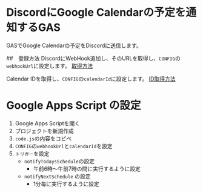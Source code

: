 # DiscordにGoogle Calendarの予定を通知するGAS

GASでGoogle Calendarの予定をDiscordに送信します。

##　登録方法
DiscordにWebHook追加し、そのURLを取得し、`CONFIG`の`webhookUrl`に設定します。
[取得方法](https://zenn.dev/lambta/articles/5edbda4ccb1ec6)

Calendar IDを取得し、`CONFIG`の`calendarId`に設定します。
[ID取得方法](https://qiita.com/mikeneko_t98/items/60e264941492d0b44fe5)

# Google Apps Script の設定

1. Google Apps Scriptを開く
2. プロジェクトを新規作成
3. `code.js`の内容をコピペ
4. `CONFIG`の`webhookUrl`と`calendarId`を設定
5. `トリガー`を設定
   - `notifyTodaysSchedule`の設定
     - 午前6時〜午前7時の間に実行するように設定
   - `notifyNextSchedule` の設定
     - 1分毎に実行するように設定
